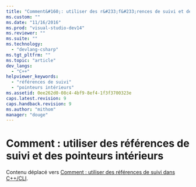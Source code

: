 ```yaml
---
title: "Comment&#160;: utiliser des r&#233;f&#233;rences de suivi et des pointeurs int&#233;rieurs | Microsoft Docs"
ms.custom: ""
ms.date: "11/16/2016"
ms.prod: "visual-studio-dev14"
ms.reviewer: ""
ms.suite: ""
ms.technology: 
  - "devlang-csharp"
ms.tgt_pltfrm: ""
ms.topic: "article"
dev_langs: 
  - "C++"
helpviewer_keywords: 
  - "références de suivi"
  - "pointeurs intérieurs"
ms.assetid: 0ee262d0-08c4-4bf9-8ef4-1f3f3700323e
caps.latest.revision: 9
caps.handback.revision: 9
ms.author: "mithom"
manager: "douge"
---
```

# Comment&#160;: utiliser des r&#233;f&#233;rences de suivi et des pointeurs int&#233;rieurs
Contenu déplacé vers [Comment : utiliser des références de suivi dans C\+\+\/CLI](../Topic/How%20to:%20Use%20Tracking%20References%20in%20C++-CLI.md).